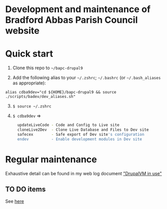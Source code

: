 # Development and maintenance of Bradford Abbas Parish Council website

Quick start
========

1. Clone this repo to `~/bapc-drupal9`

2. Add the following alias to your `~/.zshrc`;  `~/.bashrc` (or `~/.bash_aliases` as appropriate):

  ```
  alias cdba9dev="cd ${HOME}/bapc-drupal9 && source ./scripts/badev/dev_aliases.sh"
  ```

3. `$ source ~/.zshrc`

4. `$ cdba9dev` =>

    ```sh
	  updateLiveCode - Code and Config to Live site
	  cloneLive2Dev  - Clone Live Database and Files to Dev site
	  safecex        - Safe export of Dev site's configuration
	  endev          - Enable development modules in Dev site
	```

Regular maintenance
===============

Exhaustive detail can be found in my web log document ["DrupalVM in use"](https://iainhouston.com/drupalbapc/)


TO DO items
-----------

See [here](TODO.md)
